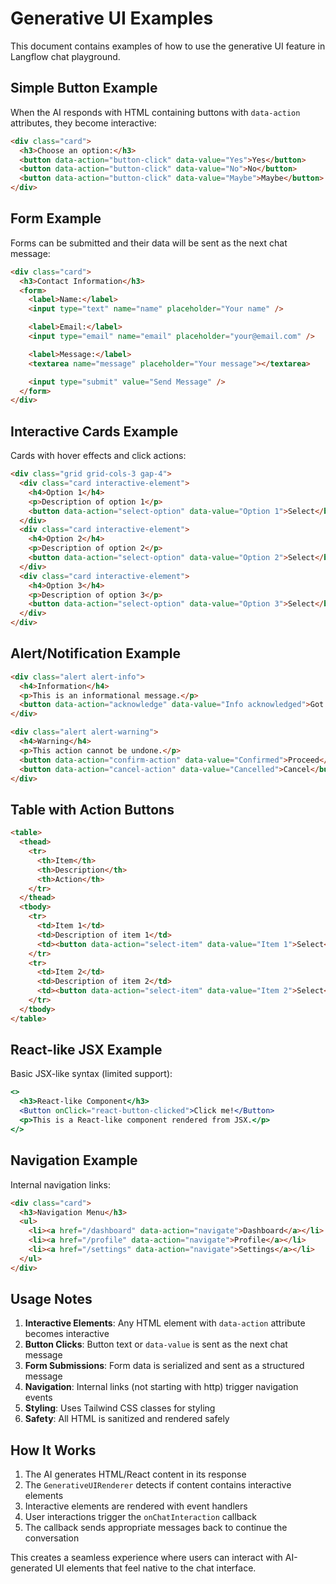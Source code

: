 # Generative UI Examples

This document contains examples of how to use the generative UI feature in Langflow chat playground.

## Simple Button Example

When the AI responds with HTML containing buttons with `data-action` attributes, they become interactive:

```html
<div class="card">
  <h3>Choose an option:</h3>
  <button data-action="button-click" data-value="Yes">Yes</button>
  <button data-action="button-click" data-value="No">No</button>
  <button data-action="button-click" data-value="Maybe">Maybe</button>
</div>
```

## Form Example

Forms can be submitted and their data will be sent as the next chat message:

```html
<div class="card">
  <h3>Contact Information</h3>
  <form>
    <label>Name:</label>
    <input type="text" name="name" placeholder="Your name" />

    <label>Email:</label>
    <input type="email" name="email" placeholder="your@email.com" />

    <label>Message:</label>
    <textarea name="message" placeholder="Your message"></textarea>

    <input type="submit" value="Send Message" />
  </form>
</div>
```

## Interactive Cards Example

Cards with hover effects and click actions:

```html
<div class="grid grid-cols-3 gap-4">
  <div class="card interactive-element">
    <h4>Option 1</h4>
    <p>Description of option 1</p>
    <button data-action="select-option" data-value="Option 1">Select</button>
  </div>
  <div class="card interactive-element">
    <h4>Option 2</h4>
    <p>Description of option 2</p>
    <button data-action="select-option" data-value="Option 2">Select</button>
  </div>
  <div class="card interactive-element">
    <h4>Option 3</h4>
    <p>Description of option 3</p>
    <button data-action="select-option" data-value="Option 3">Select</button>
  </div>
</div>
```

## Alert/Notification Example

```html
<div class="alert alert-info">
  <h4>Information</h4>
  <p>This is an informational message.</p>
  <button data-action="acknowledge" data-value="Info acknowledged">Got it!</button>
</div>

<div class="alert alert-warning">
  <h4>Warning</h4>
  <p>This action cannot be undone.</p>
  <button data-action="confirm-action" data-value="Confirmed">Proceed</button>
  <button data-action="cancel-action" data-value="Cancelled">Cancel</button>
</div>
```

## Table with Action Buttons

```html
<table>
  <thead>
    <tr>
      <th>Item</th>
      <th>Description</th>
      <th>Action</th>
    </tr>
  </thead>
  <tbody>
    <tr>
      <td>Item 1</td>
      <td>Description of item 1</td>
      <td><button data-action="select-item" data-value="Item 1">Select</button></td>
    </tr>
    <tr>
      <td>Item 2</td>
      <td>Description of item 2</td>
      <td><button data-action="select-item" data-value="Item 2">Select</button></td>
    </tr>
  </tbody>
</table>
```

## React-like JSX Example

Basic JSX-like syntax (limited support):

```jsx
<>
  <h3>React-like Component</h3>
  <Button onClick="react-button-clicked">Click me!</Button>
  <p>This is a React-like component rendered from JSX.</p>
</>
```

## Navigation Example

Internal navigation links:

```html
<div class="card">
  <h3>Navigation Menu</h3>
  <ul>
    <li><a href="/dashboard" data-action="navigate">Dashboard</a></li>
    <li><a href="/profile" data-action="navigate">Profile</a></li>
    <li><a href="/settings" data-action="navigate">Settings</a></li>
  </ul>
</div>
```

## Usage Notes

1. **Interactive Elements**: Any HTML element with `data-action` attribute becomes interactive
2. **Button Clicks**: Button text or `data-value` is sent as the next chat message
3. **Form Submissions**: Form data is serialized and sent as a structured message
4. **Navigation**: Internal links (not starting with http) trigger navigation events
5. **Styling**: Uses Tailwind CSS classes for styling
6. **Safety**: All HTML is sanitized and rendered safely

## How It Works

1. The AI generates HTML/React content in its response
2. The `GenerativeUIRenderer` detects if content contains interactive elements
3. Interactive elements are rendered with event handlers
4. User interactions trigger the `onChatInteraction` callback
5. The callback sends appropriate messages back to continue the conversation

This creates a seamless experience where users can interact with AI-generated UI elements that feel native to the chat interface.
